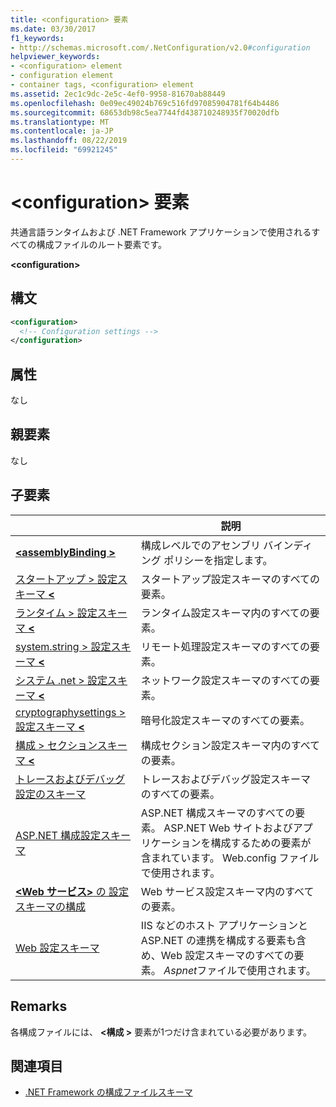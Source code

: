 ```yaml
---
title: <configuration> 要素
ms.date: 03/30/2017
f1_keywords:
- http://schemas.microsoft.com/.NetConfiguration/v2.0#configuration
helpviewer_keywords:
- <configuration> element
- configuration element
- container tags, <configuration> element
ms.assetid: 2ec1c9dc-2e5c-4ef0-9958-81670ab88449
ms.openlocfilehash: 0e09ec49024b769c516fd97085904781f64b4486
ms.sourcegitcommit: 68653db98c5ea7744fd438710248935f70020dfb
ms.translationtype: MT
ms.contentlocale: ja-JP
ms.lasthandoff: 08/22/2019
ms.locfileid: "69921245"
---
```

# <a name="configuration-element"></a>\<configuration> 要素

共通言語ランタイムおよび .NET Framework アプリケーションで使用されるすべての構成ファイルのルート要素です。

**\<configuration>**

## <a name="syntax"></a>構文

```xml
<configuration>
  <!-- Configuration settings -->
</configuration>
```

## <a name="attributes"></a>属性

なし

## <a name="parent-element"></a>親要素

なし

## <a name="child-elements"></a>子要素

|     | 説明 |
| --- | ----------- |
| [ **\<assemblyBinding >** ](assemblybinding-element-for-configuration.md) | 構成レベルでのアセンブリ バインディング ポリシーを指定します。|
| [スタートアップ > 設定スキーマ **\<** ](./startup/index.md) | スタートアップ設定スキーマのすべての要素。 |
| [ランタイム > 設定スキーマ **\<** ](./runtime/index.md) | ランタイム設定スキーマ内のすべての要素。 |
| [system.string > 設定スキーマ **\<** ](https://docs.microsoft.com/previous-versions/dotnet/netframework-4.0/z415cf9a(v=vs.100)) | リモート処理設定スキーマのすべての要素。 |
| [システム .net > 設定スキーマ **\<** ](./network/index.md) | ネットワーク設定スキーマのすべての要素。 |
| [cryptographysettings > 設定スキーマ **\<** ](./cryptography/index.md) | 暗号化設定スキーマのすべての要素。 |
| [構成 > セクションスキーマ **\<** ](configuration-sections-schema.md) | 構成セクション設定スキーマ内のすべての要素。 |
| [トレースおよびデバッグ設定のスキーマ](./trace-debug/index.md) | トレースおよびデバッグ設定スキーマのすべての要素。 |
| [ASP.NET 構成設定スキーマ](https://docs.microsoft.com/previous-versions/dotnet/netframework-4.0/b5ysx397(v=vs.100)) | ASP.NET 構成スキーマのすべての要素。 ASP.NET Web サイトおよびアプリケーションを構成するための要素が含まれています。 Web.config ファイルで使用されます。 |
| [ **\<Web サービス>** の 設定スキーマの構成 ](https://docs.microsoft.com/previous-versions/dotnet/netframework-4.0/cctwteet(v=vs.100)) | Web サービス設定スキーマ内のすべての要素。 |
| [Web 設定スキーマ](./web/index.md) | IIS などのホスト アプリケーションと ASP.NET の連携を構成する要素も含め、Web 設定スキーマのすべての要素。 *Aspnet*ファイルで使用されます。 |

## <a name="remarks"></a>Remarks

各構成ファイルには、  **\<構成 >** 要素が1つだけ含まれている必要があります。

## <a name="see-also"></a>関連項目

- [.NET Framework の構成ファイルスキーマ](index.md)
